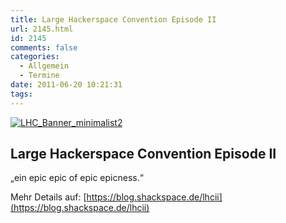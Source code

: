 ```yaml
---
title: Large Hackerspace Convention Episode II
url: 2145.html
id: 2145
comments: false
categories:
  - Allgemein
  - Termine
date: 2011-06-20 10:21:31
tags:
---
```


[![](https://blog.shackspace.de/wp-content/uploads/2011/06/LHC_Banner_minimalist2.jpg "LHC_Banner_minimalist2")](https://blog.shackspace.de/wp-content/uploads/2011/06/LHC_Banner_minimalist2.jpg)

## Large Hackerspace Convention Episode II

„ein epic epic of epic epicness.“

Mehr Details auf: [https://blog.shackspace.de/lhcii](https://blog.shackspace.de/lhcii)